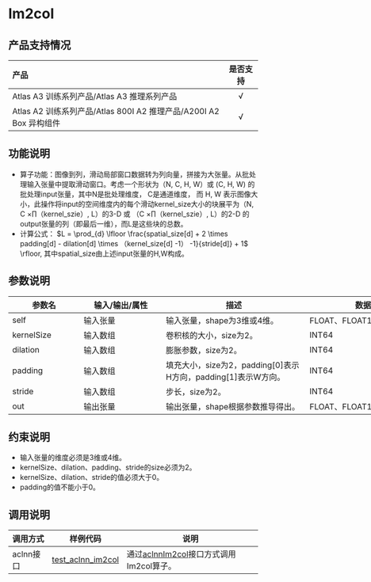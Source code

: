 # Im2col

## 产品支持情况

| 产品                                                         | 是否支持 |
| :----------------------------------------------------------- | :------: |
| <term>Atlas A3 训练系列产品/Atlas A3 推理系列产品</term>     |    √     |
| <term>Atlas A2 训练系列产品/Atlas 800I A2 推理产品/A200I A2 Box 异构组件</term> |    √     |

## 功能说明

- 算子功能：图像到列，滑动局部窗口数据转为列向量，拼接为大张量。从批处理输入张量中提取滑动窗口。考虑一个形状为（N, C, H, W）或 (C, H, W) 的批处理input张量，其中N是批处理维度， C是通道维度， 而 H, W 表示图像大小，此操作将input的空间维度内的每个滑动kernel_size大小的块展平为（N, C $\times \prod$（kernel_szie）, L）的3-D 或 （C $\times \prod$（kernel_szie）, L）的2-D 的 output张量的列（即最后一维），而L是这些块的总数。
- 计算公式：
  $L = \prod_{d} \lfloor \frac{spatial_size[d] + 2 \times padding[d] - dilation[d] \times （kernel_size[d] -1） -1}{stride[d]} + 1$ \rfloor, 其中spatial_size由上述input张量的H,W构成。

## 参数说明

<table style="undefined;table-layout: fixed; width: 966px"><colgroup>
<col style="width: 144px">
<col style="width: 166px">
<col style="width: 290px">
<col style="width: 264px">
<col style="width: 102px">
</colgroup>
<thead>
  <tr>
    <th>参数名</th>
    <th>输入/输出/属性</th>
    <th>描述</th>
    <th>数据类型</th>
    <th>数据格式</th>
  </tr></thead>
<tbody>
  <tr>
    <td>self</td>
    <td>输入张量</td>
    <td>输入张量，shape为3维或4维。</td>
    <td>FLOAT、FLOAT16、BFLOAT16</td>
    <td>ND</td>
  </tr>
  <tr>
    <td>kernelSize</td>
    <td>输入数组</td>
    <td>卷积核的大小，size为2。</td>
    <td>INT64</td>
    <td>-</td>
  </tr>
  <tr>
    <td>dilation</td>
    <td>输入数组</td>
    <td>膨胀参数，size为2。</td>
    <td>INT64</td>
    <td>-</td>
  </tr>
  <tr>
    <td>padding</td>
    <td>输入数组</td>
    <td>填充大小，size为2，padding[0]表示H方向，padding[1]表示W方向。</td>
    <td>INT64</td>
    <td>-</td>
  </tr>
  <tr>
    <td>stride</td>
    <td>输入数组</td>
    <td>步长，size为2。</td>
    <td>INT64</td>
    <td>-</td>
  </tr>
  <tr>
    <td>out</td>
    <td>输出张量</td>
    <td>输出张量，shape根据参数推导得出。</td>
    <td>FLOAT、FLOAT16、BFLOAT16</td>
    <td>ND</td>
  </tr>
</tbody>
</table>

## 约束说明

- 输入张量的维度必须是3维或4维。
- kernelSize、dilation、padding、stride的size必须为2。
- kernelSize、dilation、stride的值必须大于0。
- padding的值不能小于0。

## 调用说明

| 调用方式  | 样例代码                                              | 说明                                                         |
| --------- | ----------------------------------------------------- | ------------------------------------------------------------ |
| aclnn接口 | [test_aclnn_im2col](./examples/test_aclnn_im2col.cpp) | 通过[aclnnIm2col](docs/aclnnIm2col.md)接口方式调用Im2col算子。 |
